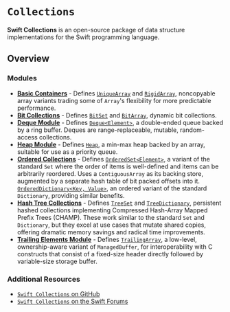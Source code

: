 # ``Collections``

**Swift Collections** is an open-source package of data structure implementations for the Swift programming language.

## Overview

### Modules

- [**Basic Containers**](./basiccontainers) - Defines [`UniqueArray`](./basiccontainers/uniquearray) and [`RigidArray`](./basiccontainers/rigidarray), noncopyable array variants trading some of `Array`'s flexibility for more predictable performance.
- [**Bit Collections**](./bitcollections) - Defines [`BitSet`](./bitcollections/bitset) and [`BitArray`](./bitcollections/bitarray), dynamic bit collections.
- [**Deque Module**](./dequemodule) - Defines [`Deque<Element>`](./dequemodule/deque), a double-ended queue backed by a ring buffer. Deques are range-replaceable, mutable, random-access collections.
- [**Heap Module**](./heapmodule) - Defines [`Heap`](./heapmodule/heap), a min-max heap backed by an array, suitable for use as a priority queue.
- [**Ordered Collections**](./orderedcollections) - Defines [`OrderedSet<Element>`](./orderedcollections/orderedset), a variant of the standard `Set` where the order of items is well-defined and items can be arbitrarily reordered. Uses a `ContiguousArray` as its backing store, augmented by a separate hash table of bit packed offsets into it. [`OrderedDictionary<Key, Value>`](./orderedcollections/ordereddictionary), an ordered variant of the standard `Dictionary`, providing similar benefits.
- [**Hash Tree Collections**](./hashtreecollections) - Defines [`TreeSet`](./hashtreecollections/treeset) and [`TreeDictionary`](./hashtreecollections/treedictionary), persistent hashed collections implementing Compressed Hash-Array Mapped Prefix Trees (CHAMP). These work similar to the standard `Set` and `Dictionary`, but they excel at use cases that mutate shared copies, offering dramatic memory savings and radical time improvements.
- [**Trailing Elements Module**](./trailingelementsmodule) - Defines [`TrailingArray`](./trailingelementsmodule/trailingarray), a low-level, ownership-aware variant of `ManagedBuffer`, for interoperability with C constructs that consist of a fixed-size header directly followed by variable-size storage buffer.

### Additional Resources

- [`Swift Collections` on GitHub](https://github.com/apple/swift-collections/)
- [`Swift Collections` on the Swift Forums](https://forums.swift.org/c/related-projects/collections/72)
